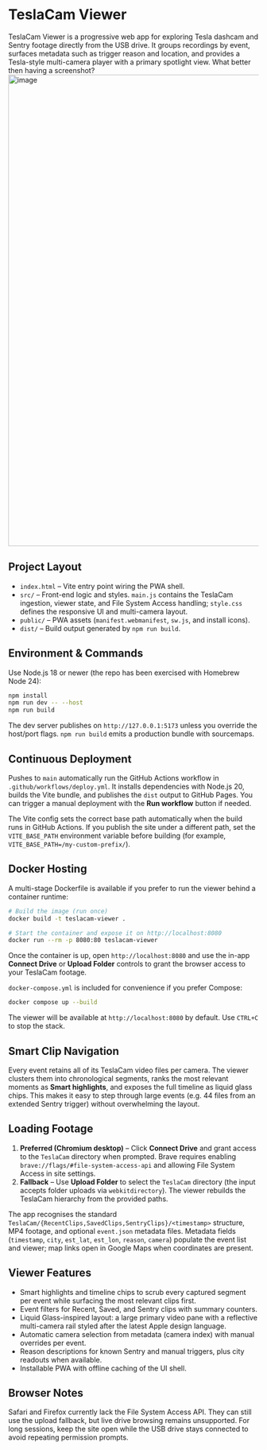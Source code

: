 # TeslaCam Viewer

TeslaCam Viewer is a progressive web app for exploring Tesla dashcam and Sentry footage directly from the USB drive. It groups recordings by event, surfaces metadata such as trigger reason and location, and provides a Tesla-style multi-camera player with a primary spotlight view. What better then having a screenshot?
<img width="1720" height="949" alt="image" src="https://github.com/user-attachments/assets/151bf4e3-1b7f-4ac0-b7cb-f4a850e71981" />


## Project Layout

- `index.html` – Vite entry point wiring the PWA shell.
- `src/` – Front-end logic and styles. `main.js` contains the TeslaCam ingestion, viewer state, and File System Access handling; `style.css` defines the responsive UI and multi-camera layout.
- `public/` – PWA assets (`manifest.webmanifest`, `sw.js`, and install icons).
- `dist/` – Build output generated by `npm run build`.

## Environment & Commands

Use Node.js 18 or newer (the repo has been exercised with Homebrew Node 24):

```bash
npm install
npm run dev -- --host
npm run build
```

The dev server publishes on `http://127.0.0.1:5173` unless you override the host/port flags. `npm run build` emits a production bundle with sourcemaps.

## Continuous Deployment

Pushes to `main` automatically run the GitHub Actions workflow in `.github/workflows/deploy.yml`. It installs dependencies with Node.js 20, builds the Vite bundle, and publishes the `dist` output to GitHub Pages. You can trigger a manual deployment with the **Run workflow** button if needed.

The Vite config sets the correct base path automatically when the build runs in GitHub Actions. If you publish the site under a different path, set the `VITE_BASE_PATH` environment variable before building (for example, `VITE_BASE_PATH=/my-custom-prefix/`).

## Docker Hosting

A multi-stage Dockerfile is available if you prefer to run the viewer behind a container runtime:

```bash
# Build the image (run once)
docker build -t teslacam-viewer .

# Start the container and expose it on http://localhost:8080
docker run --rm -p 8080:80 teslacam-viewer
```

Once the container is up, open `http://localhost:8080` and use the in-app **Connect Drive** or **Upload Folder** controls to grant the browser access to your TeslaCam footage.

`docker-compose.yml` is included for convenience if you prefer Compose:

```bash
docker compose up --build
```

The viewer will be available at `http://localhost:8080` by default. Use `CTRL+C` to stop the stack.

## Smart Clip Navigation

Every event retains all of its TeslaCam video files per camera. The viewer clusters them into chronological segments, ranks the most relevant moments as **Smart highlights**, and exposes the full timeline as liquid glass chips. This makes it easy to step through large events (e.g. 44 files from an extended Sentry trigger) without overwhelming the layout.

## Loading Footage

1. **Preferred (Chromium desktop)** – Click **Connect Drive** and grant access to the `TeslaCam` directory when prompted. Brave requires enabling `brave://flags/#file-system-access-api` and allowing File System Access in site settings.
2. **Fallback** – Use **Upload Folder** to select the `TeslaCam` directory (the input accepts folder uploads via `webkitdirectory`). The viewer rebuilds the TeslaCam hierarchy from the provided paths.

The app recognises the standard `TeslaCam/{RecentClips,SavedClips,SentryClips}/<timestamp>` structure, MP4 footage, and optional `event.json` metadata files. Metadata fields (`timestamp`, `city`, `est_lat`, `est_lon`, `reason`, `camera`) populate the event list and viewer; map links open in Google Maps when coordinates are present.

## Viewer Features

- Smart highlights and timeline chips to scrub every captured segment per event while surfacing the most relevant clips first.
- Event filters for Recent, Saved, and Sentry clips with summary counters.
- Liquid Glass-inspired layout: a large primary video pane with a reflective multi-camera rail styled after the latest Apple design language.
- Automatic camera selection from metadata (camera index) with manual overrides per event.
- Reason descriptions for known Sentry and manual triggers, plus city readouts when available.
- Installable PWA with offline caching of the UI shell.

## Browser Notes

Safari and Firefox currently lack the File System Access API. They can still use the upload fallback, but live drive browsing remains unsupported. For long sessions, keep the site open while the USB drive stays connected to avoid repeating permission prompts.
